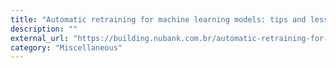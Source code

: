 ```yaml
---
title: "Automatic retraining for machine learning models: tips and lessons learned"
description: ""
external_url: "https://building.nubank.com.br/automatic-retraining-for-machine-learning-models/"
category: "Miscellaneous"
---
```

